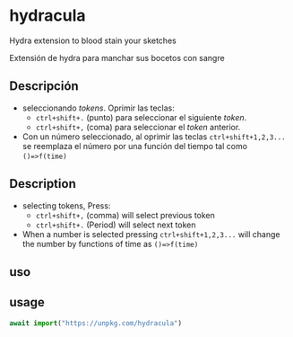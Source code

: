 # hydracula
Hydra extension to blood stain your sketches

Extensión de hydra para manchar sus bocetos con sangre

## Descripción

- seleccionando *tokens*. Oprimir las teclas:
  - `ctrl+shift+.` (punto) para seleccionar el siguiente *token*.
  - `ctrl+shift+,` (coma) para seleccionar el  *token* anterior.
- Con un número seleccionado, al oprimir las teclas `ctrl+shift+1,2,3...` se reemplaza el número por una función del tiempo tal como  `()=>f(time)`
        
     
## Description

- selecting tokens, Press:
  - `ctrl+shift+,` (comma) will select previous token
  - `ctrl+shift+.` (Period) will select next token
- When a number is selected pressing `ctrl+shift+1,2,3...` will change the number by functions of time as `()=>f(time)`

## uso

## usage

```js
await import("https://unpkg.com/hydracula")
```
        
